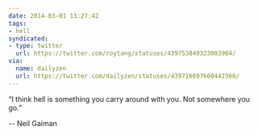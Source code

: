 ```yaml
---
date: 2014-03-01 13:27:42
tags:
- hell
syndicated:
- type: twitter
  url: https://twitter.com/roytang/statuses/439753849323003904/
via:
  name: dailyzen
  url: https://twitter.com/dailyzen/statuses/439716697600442368/
---
```


“I think hell is something you carry around with you. Not somewhere you go.”

-- Neil Gaiman